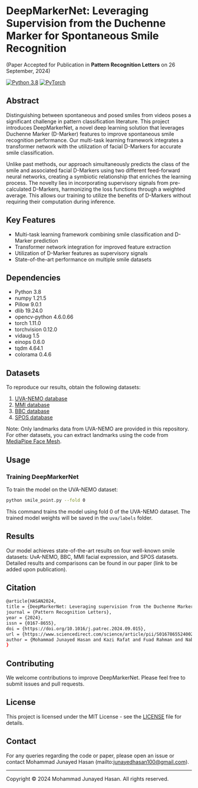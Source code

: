 # DeepMarkerNet: Leveraging Supervision from the Duchenne Marker for Spontaneous Smile Recognition 

(Paper Accepted for Publication in **Pattern Recognition Letters** on 26 September, 2024)



[![Python 3.8](https://img.shields.io/badge/python-3.8-blue.svg)](https://www.python.org/downloads/release/python-380/)
[![PyTorch](https://img.shields.io/badge/PyTorch-1.11.0-red.svg)](https://pytorch.org/)

## Abstract

Distinguishing between spontaneous and posed smiles from videos poses a significant challenge in pattern classification literature. This project introduces DeepMarkerNet, a novel deep learning solution that leverages Duchenne Marker (D-Marker) features to improve spontaneous smile recognition performance. Our multi-task learning framework integrates a transformer network with the utilization of facial D-Markers for accurate smile classification.

Unlike past methods, our approach simultaneously predicts the class of the smile and associated facial D-Markers using two different feed-forward neural networks, creating a symbiotic relationship that enriches the learning process. The novelty lies in incorporating supervisory signals from pre-calculated D-Markers, harmonizing the loss functions through a weighted average. This allows our training to utilize the benefits of D-Markers without requiring their computation during inference.

## Key Features

- Multi-task learning framework combining smile classification and D-Marker prediction
- Transformer network integration for improved feature extraction
- Utilization of D-Marker features as supervisory signals
- State-of-the-art performance on multiple smile datasets

## Dependencies

- Python 3.8
- numpy 1.21.5
- Pillow 9.0.1
- dlib 19.24.0
- opencv-python 4.6.0.66
- torch 1.11.0
- torchvision 0.12.0
- vidaug 1.5
- einops 0.6.0
- tqdm 4.64.1
- colorama 0.4.6

## Datasets

To reproduce our results, obtain the following datasets:

1. [UVA-NEMO database](https://www.uva-nemo.org)
2. [MMI database](https://mmifacedb.eu)
3. [BBC database](https://www.bbc.co.uk/science/humanbody/mind/surveys/smiles/)
4. [SPOS database](https://www.oulu.fi/cmvs/node/41317)

Note: Only landmarks data from UVA-NEMO are provided in this repository. For other datasets, you can extract landmarks using the code from [MediaPipe Face Mesh](https://google.github.io/mediapipe/solutions/face_mesh.html).

## Usage

### Training DeepMarkerNet

To train the model on the UVA-NEMO dataset:

```bash
python smile_point.py --fold 0
```

This command trains the model using fold 0 of the UVA-NEMO dataset. The trained model weights will be saved in the `uva/labels` folder.

## Results

Our model achieves state-of-the-art results on four well-known smile datasets: UvA-NEMO, BBC, MMI facial expression, and SPOS datasets. Detailed results and comparisons can be found in our paper (link to be added upon publication).

## Citation
```bash
@article{HASAN2024,
title = {DeepMarkerNet: Leveraging supervision from the Duchenne Marker for spontaneous smile recognition},
journal = {Pattern Recognition Letters},
year = {2024},
issn = {0167-8655},
doi = {https://doi.org/10.1016/j.patrec.2024.09.015},
url = {https://www.sciencedirect.com/science/article/pii/S0167865524002770},
author = {Mohammad Junayed Hasan and Kazi Rafat and Fuad Rahman and Nabeel Mohammed and Shafin Rahman}
}
```

## Contributing

We welcome contributions to improve DeepMarkerNet. Please feel free to submit issues and pull requests.


## License

This project is licensed under the MIT License - see the [LICENSE](LICENSE) file for details.

## Contact

For any queries regarding the code or paper, please open an issue or contact Mohammad Junayed Hasan (mailto:junayedhasan100@gmail.com).

---

Copyright © 2024 Mohammad Junayed Hasan. All rights reserved.
